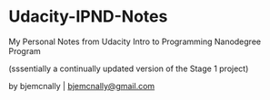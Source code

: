 # Udacity-IPND-Notes
My Personal Notes from Udacity Intro to Programming Nanodegree Program

(sssentially a continually updated version of the Stage 1 project)

by bjemcnally | bjemcnally@gmail.com
